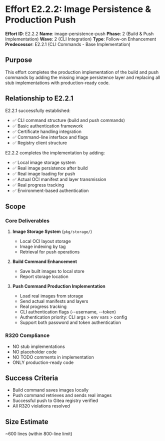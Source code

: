 # Effort E2.2.2: Image Persistence & Production Push

**Effort ID**: E2.2.2
**Name**: image-persistence-push
**Phase**: 2 (Build & Push Implementation)
**Wave**: 2 (CLI Integration)
**Type**: Follow-on Enhancement
**Predecessor**: E2.2.1 (CLI Commands - Base Implementation)

## Purpose

This effort completes the production implementation of the build and push commands by adding the missing image persistence layer and replacing all stub implementations with production-ready code.

## Relationship to E2.2.1

E2.2.1 successfully established:
- ✅ CLI command structure (build and push commands)
- ✅ Basic authentication framework
- ✅ Certificate handling integration
- ✅ Command-line interface and flags
- ✅ Registry client structure

E2.2.2 completes the implementation by adding:
- ✅ Local image storage system
- ✅ Real image persistence after build
- ✅ Real image loading for push
- ✅ Actual OCI manifest and layer transmission
- ✅ Real progress tracking
- ✅ Environment-based authentication

## Scope

### Core Deliverables
1. **Image Storage System** (`pkg/storage/`)
   - Local OCI layout storage
   - Image indexing by tag
   - Retrieval for push operations

2. **Build Command Enhancement**
   - Save built images to local store
   - Report storage location

3. **Push Command Production Implementation**
   - Load real images from storage
   - Send actual manifests and layers
   - Real progress tracking
   - CLI authentication flags (--username, --token)
   - Authentication priority: CLI args > env vars > config
   - Support both password and token authentication

### R320 Compliance
- NO stub implementations
- NO placeholder code
- NO TODO comments in implementation
- ONLY production-ready code

## Success Criteria
- Build command saves images locally
- Push command retrieves and sends real images
- Successful push to Gitea registry verified
- All R320 violations resolved

## Size Estimate
~600 lines (within 800-line limit)